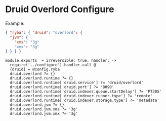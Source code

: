 
# Druid Overlord Configure

Example:

```json
{ "ryba": { "druid": "overlord": {
  "jvm": {
    "xms": "3g"
    "xmx": "3g"
} } } }
```

    module.exports  = irreversible: true, handler: ->
      require('../configure').handler.call @
      {druid} = @config.ryba
      druid.overlord ?= {}
      druid.overlord.runtime ?= {}
      druid.overlord.runtime['druid.service'] ?= 'druid/overlord'
      druid.overlord.runtime['druid.port'] ?= '8090'
      druid.overlord.runtime['druid.indexer.queue.startDelay'] ?= 'PT30S'
      druid.overlord.runtime['druid.indexer.runner.type'] ?= 'remote'
      druid.overlord.runtime['druid.indexer.storage.type'] ?= 'metadata'
      druid.overlord.jvm ?= {}
      druid.overlord.jvm.xms ?= '3g'
      druid.overlord.jvm.xmx ?= '3g'
